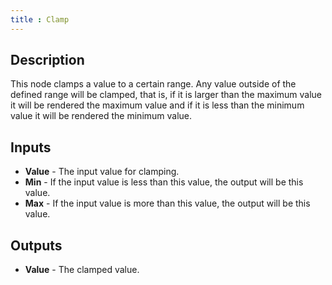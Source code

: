 ```yaml
---
title : Clamp
---
```


## Description

This node clamps a value to a certain range. Any value outside of the
defined range will be clamped, that is, if it is larger than the maximum
value it will be rendered the maximum value and if it is less than the
minimum value it will be rendered the minimum value.

## Inputs

- **Value** - The input value for clamping.
- **Min** - If the input value is less than this value, the output
    will be this value.
- **Max** - If the input value is more than this value, the output
    will be this value.

## Outputs

- **Value** - The clamped value.
